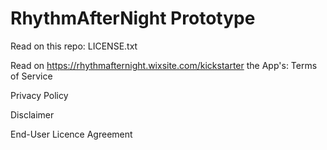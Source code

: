# RhythmAfterNight Prototype
Read on this repo:
LICENSE.txt

Read on https://rhythmafternight.wixsite.com/kickstarter the App's:
Terms of Service

Privacy Policy

Disclaimer

End-User Licence Agreement
